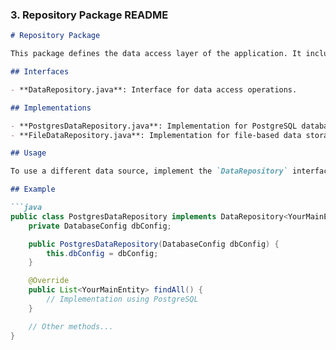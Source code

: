 
### 3. **Repository Package README**

```markdown
# Repository Package

This package defines the data access layer of the application. It includes interfaces and implementations for interacting with different data sources.

## Interfaces

- **DataRepository.java**: Interface for data access operations.

## Implementations

- **PostgresDataRepository.java**: Implementation for PostgreSQL database.
- **FileDataRepository.java**: Implementation for file-based data storage.

## Usage

To use a different data source, implement the `DataRepository` interface and configure the application to use the new implementation.

## Example

```java
public class PostgresDataRepository implements DataRepository<YourMainEntity> {
    private DatabaseConfig dbConfig;

    public PostgresDataRepository(DatabaseConfig dbConfig) {
        this.dbConfig = dbConfig;
    }

    @Override
    public List<YourMainEntity> findAll() {
        // Implementation using PostgreSQL
    }

    // Other methods...
}

